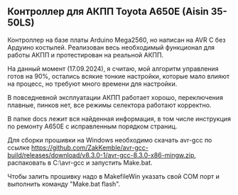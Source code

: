 ﻿## Контроллер для АКПП Toyota A650E (Aisin 35-50LS)

Контроллер на базе платы Arduino Mega2560, но написан на AVR C без Ардуино костылей.
Реализован весь необходимый функционал для работы АКПП и протестирован на реальной АКПП.

На данный момент (17.09.2024), я считаю, мой алгоритм управления готов на 90%, остались всякие тонкие настройки, которые мало влияют на процесс, но требуют много времени для настройки.

В повседневной эксплуатации АКПП работает хорошо, переключения плавные, пинков нет, все режимы селектора работают корректно.

В папке docs лежит вся найденная информация, в том числе инструкция по ремонту A650E с исправленным порядком страниц.



Для сборки прошивки на Windows необходимо скачать avr-gcc по ссылке
https://github.com/ZakKemble/avr-gcc-build/releases/download/v8.3.0-1/avr-gcc-8.3.0-x86-mingw.zip, распаковать в C:\avr-gcc и запустить Make.bat.

Чтобы залить прошивку надо в MakefileWin указать свой COM порт и выполнить команду "Make.bat flash".